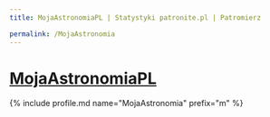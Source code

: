 ```yaml
---
title: MojaAstronomiaPL | Statystyki patronite.pl | Patromierz

permalink: /MojaAstronomia
---
```


# [MojaAstronomiaPL](https://patronite.pl/MojaAstronomia)

{% include profile.md name="MojaAstronomia" prefix="m" %}
